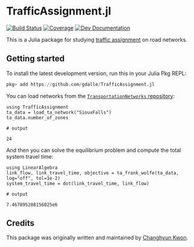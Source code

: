 # TrafficAssignment.jl

[![Build Status](https://github.com/gdalle/TrafficAssignment.jl/actions/workflows/Test.yml/badge.svg?branch=master)](https://github.com/gdalle/TrafficAssignment.jl/actions/workflows/Test.yml?query=branch%3Amaster)
[![Coverage](https://codecov.io/gh/gdalle/TrafficAssignment.jl/branch/master/graph/badge.svg)](https://app.codecov.io/gh/gdalle/TrafficAssignment.jl)
[![Dev Documentation](https://img.shields.io/badge/docs-dev-blue.svg)](https://gdalle.github.io/TrafficAssignment.jl/dev/)

This is a Julia package for studying [traffic assignment](https://en.wikipedia.org/wiki/Route_assignment) on road networks.

## Getting started

To install the latest development version, run this in your Julia Pkg REPL:

```julia
pkg> add https://github.com/gdalle/TrafficAssignment.jl
```

You can load networks from the [`TransportationNetworks` repository](https://github.com/bstabler/TransportationNetworks):

```jldoctest readme
using TrafficAssignment
ta_data = load_ta_network("SiouxFalls")
ta_data.number_of_zones

# output

24
```

And then you can solve the equilibrium problem and compute the total system travel time:

```jldoctest readme
using LinearAlgebra
link_flow, link_travel_time, objective = ta_frank_wolfe(ta_data, log="off", tol=1e-2)
system_travel_time = dot(link_travel_time, link_flow)

# output

7.467895288156025e6
```

## Credits

This package was originally written and maintained by [Changhyun Kwon](http://www.chkwon.net).
